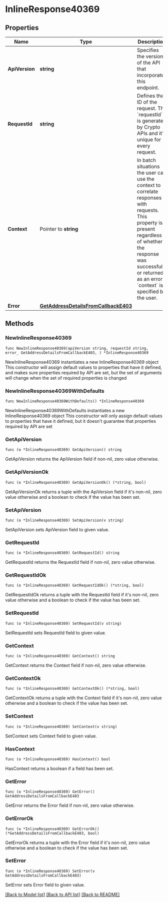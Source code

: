 # InlineResponse40369

## Properties

Name | Type | Description | Notes
------------ | ------------- | ------------- | -------------
**ApiVersion** | **string** | Specifies the version of the API that incorporates this endpoint. | 
**RequestId** | **string** | Defines the ID of the request. The &#x60;requestId&#x60; is generated by Crypto APIs and it&#39;s unique for every request. | 
**Context** | Pointer to **string** | In batch situations the user can use the context to correlate responses with requests. This property is present regardless of whether the response was successful or returned as an error. &#x60;context&#x60; is specified by the user. | [optional] 
**Error** | [**GetAddressDetailsFromCallbackE403**](GetAddressDetailsFromCallbackE403.md) |  | 

## Methods

### NewInlineResponse40369

`func NewInlineResponse40369(apiVersion string, requestId string, error_ GetAddressDetailsFromCallbackE403, ) *InlineResponse40369`

NewInlineResponse40369 instantiates a new InlineResponse40369 object
This constructor will assign default values to properties that have it defined,
and makes sure properties required by API are set, but the set of arguments
will change when the set of required properties is changed

### NewInlineResponse40369WithDefaults

`func NewInlineResponse40369WithDefaults() *InlineResponse40369`

NewInlineResponse40369WithDefaults instantiates a new InlineResponse40369 object
This constructor will only assign default values to properties that have it defined,
but it doesn't guarantee that properties required by API are set

### GetApiVersion

`func (o *InlineResponse40369) GetApiVersion() string`

GetApiVersion returns the ApiVersion field if non-nil, zero value otherwise.

### GetApiVersionOk

`func (o *InlineResponse40369) GetApiVersionOk() (*string, bool)`

GetApiVersionOk returns a tuple with the ApiVersion field if it's non-nil, zero value otherwise
and a boolean to check if the value has been set.

### SetApiVersion

`func (o *InlineResponse40369) SetApiVersion(v string)`

SetApiVersion sets ApiVersion field to given value.


### GetRequestId

`func (o *InlineResponse40369) GetRequestId() string`

GetRequestId returns the RequestId field if non-nil, zero value otherwise.

### GetRequestIdOk

`func (o *InlineResponse40369) GetRequestIdOk() (*string, bool)`

GetRequestIdOk returns a tuple with the RequestId field if it's non-nil, zero value otherwise
and a boolean to check if the value has been set.

### SetRequestId

`func (o *InlineResponse40369) SetRequestId(v string)`

SetRequestId sets RequestId field to given value.


### GetContext

`func (o *InlineResponse40369) GetContext() string`

GetContext returns the Context field if non-nil, zero value otherwise.

### GetContextOk

`func (o *InlineResponse40369) GetContextOk() (*string, bool)`

GetContextOk returns a tuple with the Context field if it's non-nil, zero value otherwise
and a boolean to check if the value has been set.

### SetContext

`func (o *InlineResponse40369) SetContext(v string)`

SetContext sets Context field to given value.

### HasContext

`func (o *InlineResponse40369) HasContext() bool`

HasContext returns a boolean if a field has been set.

### GetError

`func (o *InlineResponse40369) GetError() GetAddressDetailsFromCallbackE403`

GetError returns the Error field if non-nil, zero value otherwise.

### GetErrorOk

`func (o *InlineResponse40369) GetErrorOk() (*GetAddressDetailsFromCallbackE403, bool)`

GetErrorOk returns a tuple with the Error field if it's non-nil, zero value otherwise
and a boolean to check if the value has been set.

### SetError

`func (o *InlineResponse40369) SetError(v GetAddressDetailsFromCallbackE403)`

SetError sets Error field to given value.



[[Back to Model list]](../README.md#documentation-for-models) [[Back to API list]](../README.md#documentation-for-api-endpoints) [[Back to README]](../README.md)


